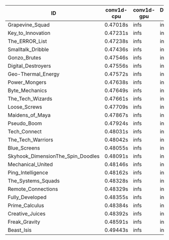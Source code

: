 |ID|conv1d-cpu|conv1d-gpu|DWSPConv2D-gpu|gemm-gpu|avg|
|-|-|-|-|-|-|
|Grapevine_Squad|0.47018s|infs|infs|4.55677s|infs|
|Key_to_Innovation|0.47231s|infs|infs|11.27350s|infs|
|The_ERROR_List|0.47238s|infs|infs|4.68905s|infs|
|Smalltalk_Dribble|0.47436s|infs|infs|4.49727s|infs|
|Gonzo_Brutes|0.47546s|infs|infs|4.52033s|infs|
|Digital_Destroyers|0.47556s|infs|infs|4.47536s|infs|
|Geo-Thermal_Energy|0.47572s|infs|infs|4.54638s|infs|
|Power_Mongers|0.47638s|infs|infs|4.58013s|infs|
|Byte_Mechanics|0.47649s|infs|infs|4.50601s|infs|
|The_Tech_Wizards|0.47661s|infs|infs|4.53527s|infs|
|Loose_Screws|0.47709s|infs|infs|4.50818s|infs|
|Maidens_of_Maya|0.47867s|infs|infs|4.56558s|infs|
|Pseudo_Boom|0.47924s|infs|infs|4.50171s|infs|
|Tech_Connect|0.48031s|infs|infs|4.58409s|infs|
|The_Tech_Warriors|0.48042s|infs|infs|4.55874s|infs|
|Blue_Screens|0.48055s|infs|infs|4.73343s|infs|
|Skyhook_DimensionThe_Spin_Doodles|0.48091s|infs|infs|4.58167s|infs|
|Mechanical_United|0.48146s|infs|infs|4.55753s|infs|
|Ping_Intelligence|0.48162s|infs|infs|4.56380s|infs|
|The_Systems_Squads|0.48328s|infs|infs|4.58458s|infs|
|Remote_Connections|0.48329s|infs|infs|4.57267s|infs|
|Fully_Developed|0.48355s|infs|infs|4.56952s|infs|
|Prime_Calculus|0.48384s|infs|infs|4.62497s|infs|
|Creative_Juices|0.48392s|infs|infs|4.55611s|infs|
|Freak_Gravity|0.48591s|infs|infs|4.54801s|infs|
|Beast_Isis|0.49443s|infs|infs|4.74107s|infs|
